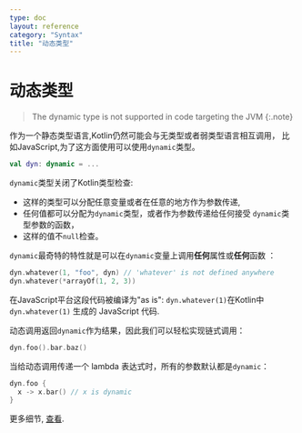 ```yaml
---
type: doc
layout: reference
category: "Syntax"
title: "动态类型"
---
```


# 动态类型

> The dynamic type is not supported in code targeting the JVM
{:.note}

作为一个静态类型语言,Kotlin仍然可能会与无类型或者弱类型语言相互调用，
比如JavaScript,为了这方面使用可以使用`dynamic`类型。

``` kotlin
val dyn: dynamic = ...
```

`dynamic`类型关闭了Kotlin类型检查:

  - 这样的类型可以分配任意变量或者在任意的地方作为参数传递,
  - 任何值都可以分配为`dynamic`类型，或者作为参数传递给任何接受 `dynamic`类型参数的函数，
  - 这样的值不`null`检查。

`dynamic`最奇特的特性就是可以在`dynamic`变量上调用**任何**属性或**任何**函数
：

``` kotlin
dyn.whatever(1, "foo", dyn) // 'whatever' is not defined anywhere
dyn.whatever(*arrayOf(1, 2, 3))
```

在JavaScript平台这段代码被编译为"as is": `dyn.whatever(1)`在Kotlin中`dyn.whatever(1)` 
生成的 JavaScript 代码.

动态调用返回`dynamic`作为结果，因此我们可以轻松实现链式调用：

``` kotlin
dyn.foo().bar.baz()
```

当给动态调用传递一个 lambda 表达式时，所有的参数默认都是`dynamic`：

``` kotlin
dyn.foo {
  x -> x.bar() // x is dynamic
}
```

更多细节, [查看](https://github.com/JetBrains/kotlin/blob/master/spec-docs/dynamic-types.md).


